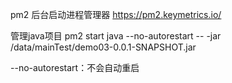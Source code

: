 pm2  后台启动进程管理器   https://pm2.keymetrics.io/



管理java项目   pm2 start java  --no-autorestart  -- -jar /data/mainTest/demo03-0.0.1-SNAPSHOT.jar  

--no-autorestart：不会自动重启